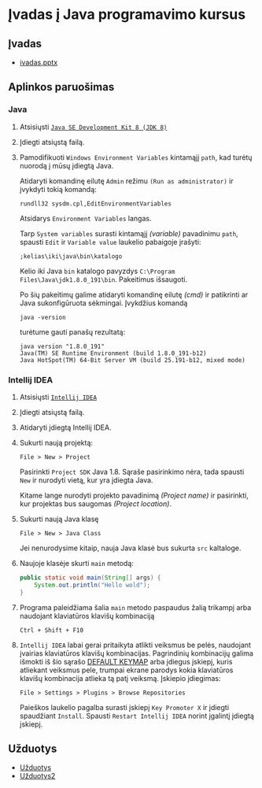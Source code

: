 # Įvadas į Java programavimo kursus

## Įvadas
- [ivadas.pptx](ivadas.pptx)

## Aplinkos paruošimas

### Java

1. Atsisiųsti [`Java SE Development Kit 8 (JDK 8)`](https://www.oracle.com/technetwork/java/javase/downloads/jdk8-downloads-2133151.html)
2. Įdiegti atsiųstą failą.
3. Pamodifikuoti `Windows Environment Variables` kintamąjį `path`, kad turėtų nuorodą į mūsų įdiegtą Java. 

    Atidaryti komandinę eilutę `Admin` režimu `(Run as administrator)` ir įvykdyti tokią komandą: 
    
    ```
    rundll32 sysdm.cpl,EditEnvironmentVariables
    ``` 
    
    Atsidarys `Environment Variables` langas. 
    
    Tarp `System variables` surasti kintamąjį *(variable)* pavadinimu `path`, spausti `Edit` ir `Variable value` laukelio pabaigoje įrašyti: 
    ```
    ;kelias\iki\java\bin\katalogo
    ```
    Kelio iki Java `bin` katalogo pavyzdys `C:\Program Files\Java\jdk1.8.0_191\bin`. Pakeitimus išsaugoti. 
    
    Po šių pakeitimų galime atidaryti komandinę eilutę *(cmd)* ir patikrinti ar Java sukonfigūruota sėkmingai. Įvykdžius komandą 
    ```
    java -version
    ``` 
    turėtume gauti panašų rezultatą:
    ```
    java version "1.8.0_191"
    Java(TM) SE Runtime Environment (build 1.8.0_191-b12)
    Java HotSpot(TM) 64-Bit Server VM (build 25.191-b12, mixed mode)
    ```

### Intellij IDEA

1. Atsisiųsti [`Intellij IDEA`](https://www.jetbrains.com/idea/download/#section=windows)

2. Įdiegti atsiųstą failą.

3. Atidaryti įdiegtą Intellij IDEA.

4. Sukurti naują projektą:
    ```
    File > New > Project
    ```
    Pasirinkti `Project SDK` Java 1.8. Sąraše pasirinkimo nėra, tada spausti `New` ir nurodyti vietą, kur yra įdiegta Java. 
    
    Kitame lange nurodyti projekto pavadinimą *(Project name)* ir pasirinkti, kur projektas bus saugomas *(Project location)*.

5. Sukurti naują Java klasę
    ```
    File > New > Java Class
    ```
    Jei nenurodysime kitaip, nauja Java klasė bus sukurta `src` kaltaloge.

6. Naujoje klasėje skurti `main` metodą:

    ```java
    public static void main(String[] args) {
        System.out.println("Hello wold");
    }
    ```

7. Programa paleidžiama šalia `main` metodo paspaudus žalią trikampį arba naudojant klaviatūros klavišų kombinaciją 
    ```
    Ctrl + Shift + F10
    ```

8. `Intellij IDEA` labai gerai pritaikyta atlikti veiksmus be pelės, naudojant įvairias klaviatūros klavišų kombinacijas. Pagrindinių kombinacijų galima išmokti iš šio sąrašo [DEFAULT KEYMAP](https://resources.jetbrains.com/storage/products/intellij-idea/docs/IntelliJIDEA_ReferenceCard.pdf) 
arba įdiegus įskiepį, kuris atliekant veiksmus pele, trumpai ekrane parodys kokia klaviatūros klavišų kombinacija atlieka tą patį veiksmą. Įskiepio įdiegimas:
    ```
    File > Settings > Plugins > Browse Repositories
    ```
    Paieškos laukelio pagalba surasti įskiepį `Key Promoter X` ir įdiegti spaudžiant `Install`. Spausti `Restart Intellij IDEA` norint įgalintį įdiegtą įskiepį.

## Užduotys
- [Užduotys](uzduotys/uzduotys1.pdf)
- [Užduotys2](uzduotys/uzduotys2.pdf)